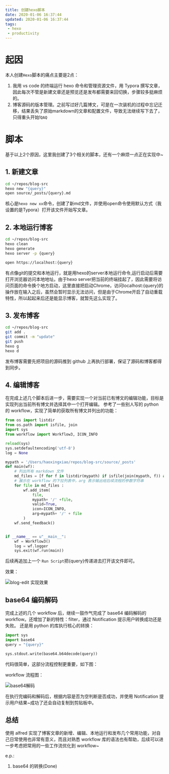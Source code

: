 ```yaml
---
title: 创建hexo脚本
date: 2020-01-06 16:37:44
updated: 2020-01-06 16:37:44
tags:
 - hexo
 - productivity
---
```


# 起因

本人创建`Hexo`脚本的痛点主要是2点：

1. 我用 vs code 的终端运行 hexo 命令和管理资源文件，用 Typora 撰写文章，因此每次不管是新建文章还是预览还是发布都需要来回切换，步骤较多挺麻烦的。
2. 博客源码的版本管理。之前写过好几篇博文，可是在一次装机的过程中忘记迁移，结果丢失了原始markdown的文章和配置文件，导致无法继续写下去了，只得重头开始!`QAQ`

<!-- more -->

# 脚本

基于以上2个原因，这里我创建了3个相关的脚本，还有一个麻烦一点正在实现中~
## 1. 新建文章
``` bash
cd ~/repos/blog-src
hexo new "{query}"
open source/_posts/{query}.md
```
核心是`hexo new xx`命令，创建了新md文件，并使用open命令使用默认方式（我设置的是Typora）打开该文件开始写文章。

## 2. 本地运行博客
``` bash
cd ~/repos/blog-src
hexo clean
hexo generate
hexo server -p {query}

open https://localhost:{query}
```
有点像git的提交和本地运行，就是用hexo的server本地运行命令,运行启动后需要打开浏览器访问本地地址。由于hexo server把当前的终端挂起了，因此需要将访问页面的命令换个地方启动，这里直接把启动Chrome，访问localhost:{query}的操作放在输入之后，虽然会暂时显示无法访问，但是由于Chrome开启了自动重载特性，所以起起来后还是能显示博客，就暂先这么实现了。

## 3. 发布博客
``` bash
cd ~/repos/blog-src
git add .
git commit -m "update"
git push
hexo g
hexo d
```
  发布博客需要先把项目的源码推到 github 上再执行部署，保证了源码和博客都得到同步。

## 4. 编辑博客
在完成上述几个脚本后进一步，需要实现一个对当前已有博文的编辑功能，目标是实现列出当前所有博文并选择其中一个打开编辑。
参考了一些别人写的 python 的 workflow，实现了简单的获取所有博文并列出的功能：
``` python
from os import listdir
from os.path import isfile, join
import sys
from workflow import Workflow3, ICON_INFO

reload(sys)
sys.setdefaultencoding('utf-8')
log = None

mypath = '/Users/haoxingxiao/repos/blog-src/source/_posts'
def main(wf):
    # 列出所有 markdown 文件
    md_files = [f for f in listdir(mypath) if isfile(join(mypath, f)) and f.endswith('.md')]
    # 展示在 workflow 的下拉列表中，arg 表示输出给后续流程的参数字符串
    for file in md_files :
        wf.add_item(
            file,
            mypath+ '/' +file,
            valid=True,
            icon=ICON_INFO,
            arg=mypath+ '/' + file
        )
    wf.send_feedback()


if __name__ == u"__main__":
    wf = Workflow3()
    log = wf.logger
    sys.exit(wf.run(main))
```
后续再追加上一个 `Run Script`把{query}传递进去打开该文件即可。

效果：

![blog-edit 实现效果](https://tva1.sinaimg.cn/large/007S8ZIlgy1gih01zia3qj30w20mkax9.jpg)

## base64 编码解码

  完成上述的几个 workflow 后，继续一鼓作气完成了 base64  编码解码的 workflow。还增加了新的特性：filter，通过 Notification 提示用户转换成功还是失败。
  还是用 python 的库执行核心的转换：

``` python
import sys
import base64
query = "{query}"

sys.stdout.write(base64.b64decode(query))
```
代码很简单，这部分流程控制更重要，如下图：

workflow 流程图：

![base64解码](https://tva1.sinaimg.cn/large/007S8ZIlgy1gih1cgizuhj31830u0all.jpg)

在执行完编码和解码后，根据内容是否为空判断是否成功，并使用 Notification 提示用户结果~成功了还会自动复制到剪贴板中。

 ## 总结

使用 alfred 实现了博客文章的新增、编辑、本地运行和发布几个常用功能，对自己日常使用也非常有意义，而且对熟悉 workflow 库的语法也有帮助，后续可以进一步考虑把常用的一些工作流优化到 workflow~

e.p.:
 1. base64 的转换(Done)
